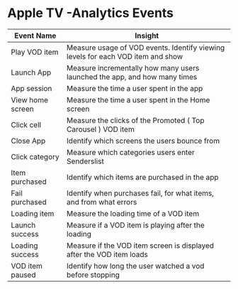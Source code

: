 # Apple TV -Analytics Events

Event Name | Insight
--------------- | ---------------
Play VOD item | Measure usage of VOD events. Identify viewing levels for each VOD item and show
Launch App | Measure incrementally how many users launched the app, and how many times
App session | Measure the time a user spent in the app
View home screen | Measure the time a user spent in the Home screen	
Click cell | Measure the clicks of the Promoted ( Top Carousel ) VOD item 
Close App | Identify which screens the users bounce from
Click category | Measure which categories users enter Senderslist 
Item purchased| Identify which items are purchased in the app
Fail purchased | Identify when purchases fail, for what items, and from what errors
Loading item | Measure the loading time of a VOD item
Launch success | Measure if a VOD item is playing after the loading 
Loading success | Measure if  the  VOD item screen is displayed after the VOD item loads
VOD item paused | Identify how long the user watched a vod before stopping		
